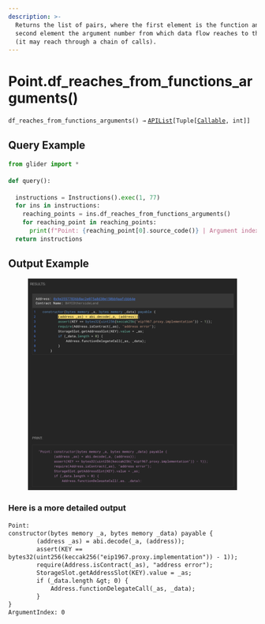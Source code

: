 ```yaml
---
description: >-
  Returns the list of pairs, where the first element is the function and the
  second element the argument number from which data flow reaches to the point
  (it may reach through a chain of calls).
---
```


# Point.df\_reaches\_from\_functions\_arguments()

`df_reaches_from_functions_arguments() →` [`APIList`](../../iterables/apilist.md)`[Tuple[`[`Callable`](../../callable/)`, int]]`



## Query Example

```python
from glider import *

def query():

  instructions = Instructions().exec(1, 77)
  for ins in instructions:
    reaching_points = ins.df_reaches_from_functions_arguments()
    for reaching_point in reaching_points:
      print(f"Point: {reaching_point[0].source_code()} | Argument index {reaching_point[1]}")
  return instructions
```

## Output Example

<figure><img src="../../../.gitbook/assets/image (1) (1) (1) (1) (1) (1) (1) (1) (1) (1) (1) (1) (1) (1) (1) (1).png" alt=""><figcaption></figcaption></figure>

### Here is a more detailed output

```solidity
Point: 
constructor(bytes memory _a, bytes memory _data) payable {
        (address _as) = abi.decode(_a, (address));
        assert(KEY == bytes32(uint256(keccak256("eip1967.proxy.implementation")) - 1));
        require(Address.isContract(_as), "address error");
        StorageSlot.getAddressSlot(KEY).value = _as;
        if (_data.length &gt; 0) {
            Address.functionDelegateCall(_as, _data);
        }
}
ArgumentIndex: 0
```
